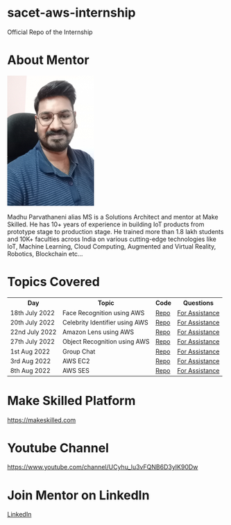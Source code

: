 # sacet-aws-internship
Official Repo of the Internship

# About Mentor
<img src="https://raw.githubusercontent.com/madblocksgit/ETAI-2021---VSSUT-11th-aug-iot-session/main/maddy.jpg" height="300" width="200" />

Madhu Parvathaneni alias MS is a Solutions Architect and mentor at Make Skilled. He has 10+ years of experience in building IoT products from prototype stage to production stage. He trained more than 1.8 lakh students and 10K+ faculties across India on various cutting-edge technologies like IoT, Machine Learning, Cloud Computing, Augmented and Virtual Reality, Robotics, Blockchain etc...

# Topics Covered
<table>
  <tr>
    <th>Day</th>
    <th>Topic</th>
    <th>Code</th>
    <th>Questions</th>
  </tr>
  <tr>
    <td>18th July 2022</td>
    <td>Face Recognition using AWS</td>
    <td><a href="https://github.com/maddydevgits/aws-maddy-talks-episode1">Repo</td>
    <td><a href="https://t.me/+4LYDxaqsMck3ZTQ1">For Assistance</td>
  </tr>
  <tr>
    <td>20th July 2022</td>
    <td>Celebrity Identifier using AWS</td>
    <td><a href="https://github.com/maddydevgits/celebrity-face-recognition">Repo</td>
    <td><a href="https://t.me/+4LYDxaqsMck3ZTQ1">For Assistance</td>
  </tr>
  <tr>
    <td>22nd July 2022</td>
    <td>Amazon Lens using AWS</td>
    <td><a href="https://github.com/maddydevgits/sacet-aws-internship">Repo</td>
    <td><a href="https://t.me/+4LYDxaqsMck3ZTQ1">For Assistance</td>
  </tr>
  <tr>
    <td>27th July 2022</td>
    <td>Object Recognition using AWS</td>
    <td><a href="https://github.com/maddydevgits/sacet-aws-internship/blob/main/class4/app.py">Repo</td>
    <td><a href="https://t.me/+4LYDxaqsMck3ZTQ1">For Assistance</td>
  </tr>
  <tr>
    <td>1st Aug 2022</td>
    <td>Group Chat</td>
    <td><a href="https://github.com/maddydevgits/sacet-aws-internship/tree/main/class5">Repo</td>
    <td><a href="https://t.me/+4LYDxaqsMck3ZTQ1">For Assistance</td>
  </tr>
  <tr>
    <td>3rd Aug 2022</td>
    <td>AWS EC2</td>
    <td><a href="https://github.com/maddydevgits/sacet-aws-internship/tree/main/class5">Repo</td>
    <td><a href="https://t.me/+4LYDxaqsMck3ZTQ1">For Assistance</td>
  </tr>
  <tr>
    <td>8th Aug 2022</td>
    <td>AWS SES</td>
    <td><a href="https://github.com/maddydevgits/sacet-aws-internship/tree/main/class6">Repo</td>
    <td><a href="https://t.me/+4LYDxaqsMck3ZTQ1">For Assistance</td>
  </tr>
  
</table>

# Make Skilled Platform
https://makeskilled.com

# Youtube Channel
https://www.youtube.com/channel/UCyhu_lu3vFQNB6D3yIK90Dw

# Join Mentor on LinkedIn
<a href="https://linkedin.com/in/MadhuPIoT">LinkedIn</a>
